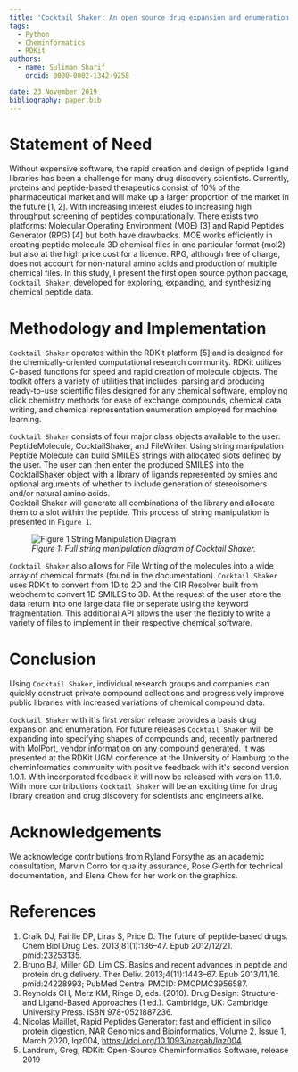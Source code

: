 ```yaml
---
title: 'Cocktail Shaker: An open source drug expansion and enumeration library for peptides'
tags:
  - Python
  - Cheminformatics
  - RDKit
authors:
  - name: Suliman Sharif
    orcid: 0000-0002-1342-9258

date: 23 November 2019
bibliography: paper.bib
---
```


# Statement of Need

Without expensive software, the rapid creation and design of peptide ligand libraries has been a
challenge for many drug discovery scientists. Currently, proteins and peptide-based therapeutics consist of 10% of the 
pharmaceutical market and will make up a larger proportion of the market in the future [1, 2]. With increasing interest
eludes to increasing high throughput screening of peptides computationally. There exists two platforms: Molecular Operating 
Environment (MOE) [3] and Rapid Peptides Generator (RPG) [4] but both have drawbacks. MOE works efficiently in creating peptide molecule 3D chemical 
files in one particular format (mol2) but also at the high price cost for a licence. RPG, although free of charge, does not account
for non-natural amino acids and production of multiple chemical files. In this study, I present the first open source python package,
 ```Cocktail Shaker```, developed for exploring, expanding, and synthesizing chemical peptide data.

# Methodology and Implementation

```Cocktail Shaker``` operates within the RDKit platform [5] and is designed for the chemically-oriented
computational research community. RDKit utilizes C-based functions for speed and rapid creation of molecule objects.
The toolkit offers a variety of utilities that includes: parsing and producing ready-to-use scientific files
designed for any chemical software, employing click chemistry methods for ease of exchange compounds, chemical data writing, 
and chemical representation enumeration employed for machine learning.

```Cocktail Shaker``` consists of four major class objects available to the user: PeptideMolecule, CocktailShaker, and FileWriter.
Using string manipulation Peptide Molecule can build SMILES strings with allocated slots defined by the user. The user can
then enter the produced SMILES into the CocktailShaker object with a library of ligands represented by smiles and optional arguments
of whether to include generation of stereoisomers and/or natural amino acids.  
Cocktail Shaker will generate all combinations of the library and allocate them to a slot within the peptide. This process of 
string manipulation is presented in ```Figure 1```.

<p align="center">
  <figure>
    <img src="./images/figure_1.png" alt="Figure 1 String Manipulation Diagram"/>
    <figcaption><i>Figure 1: Full string manipulation diagram of Cocktail Shaker.</i></figcaption>
  </figure>
</p>

```Cocktail Shaker``` also allows for File Writing of the molecules into a wide array of chemical formats (found in the documentation).
```Cocktail Shaker ``` uses RDKit to convert from 1D to 2D and the CIR Resolver built from webchem to convert 1D SMILES to 3D. At the request 
of the user store the data return into one large data file or seperate using the keyword fragmentation. This additional API
allows the user the flexibly to write a variety of files to implement in their respective chemical software.  

# Conclusion

Using  ```Cocktail Shaker```, individual research groups and companies can quickly construct private compound collections and progressively improve public
libraries with increased variations of chemical compound data.

```Cocktail Shaker``` with it's first version release provides a basis drug expansion and enumeration. For future
releases ```Cocktail Shaker``` will be expanding into specifying shapes of compounds and, recently partnered with MolPort,
vendor information on any compound generated. It was presented at the RDKit UGM conference at the University of Hamburg
to the cheminformatics community with positive feedback with it's second version 1.0.1. With incorporated feedback it will now be
released with version 1.1.0. With more contributions ```Cocktail Shaker``` will be an exciting time for drug library creation 
and drug discovery for scientists and engineers alike. 

# Acknowledgements

We acknowledge contributions from Ryland Forsythe as an academic consultation, Marvin Corro for quality assurance, Rose Gierth
for technical documentation, and Elena Chow for her work on the graphics. 

# References

1. Craik DJ, Fairlie DP, Liras S, Price D. The future of peptide-based drugs. Chem Biol Drug Des. 2013;81(1):136–47. Epub 2012/12/21. pmid:23253135.
2. Bruno BJ, Miller GD, Lim CS. Basics and recent advances in peptide and protein drug delivery. Ther Deliv. 2013;4(11):1443–67. Epub 2013/11/16. pmid:24228993; PubMed Central PMCID: PMCPMC3956587.
3. Reynolds CH, Merz KM, Ringe D, eds. (2010). Drug Design: Structure- and Ligand-Based Approaches (1 ed.). Cambridge, UK: Cambridge University Press. ISBN 978-0521887236.
4. Nicolas Maillet, Rapid Peptides Generator: fast and efficient in silico protein digestion, NAR Genomics and Bioinformatics, Volume 2, Issue 1, March 2020, lqz004, https://doi.org/10.1093/nargab/lqz004
5. Landrum, Greg, RDKit: Open-Source Cheminformatics Software, release 2019 
   
   
